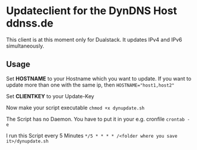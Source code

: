 # Updateclient for the DynDNS Host ddnss.de

This client is at this moment only for Dualstack.
It updates IPv4 and IPv6 simultaneously.


## Usage


Set **HOSTNAME** to your Hostname which you want to update.
If you want to update more than one with the same ip, then
`HOSTNAME="host1,host2"`


Set **CLIENTKEY** to your Update-Key


Now make your script executable
`chmod +x dynupdate.sh`


The Script has no Daemon. You have to put it in your e.g. cronfile
`crontab -e`


I run this Script every 5 Minutes
`*/5 * * * * /<folder where you save it>/dynupdate.sh`
